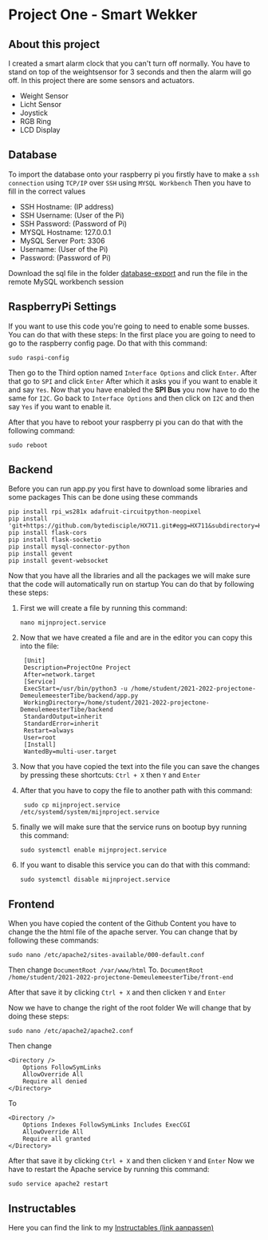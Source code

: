 # Project One - Smart Wekker

## About this project

I created a smart alarm clock that you can't turn off normally. You have to stand on top of the weightsensor for 3 seconds and then the alarm will go off.
In this project there are some sensors and actuators.

- Weight Sensor
- Licht Sensor
- Joystick
- RGB Ring
- LCD Display

## Database

To import the database onto your raspberry pi you firstly have to make a `ssh connection` using `TCP/IP` over `SSH` using `MYSQL Workbench`
Then you have to fill in the correct values

- SSH Hostname: (IP address)
- SSH Username: (User of the Pi)
- SSH Password: (Password of Pi)
- MYSQL Hostname: 127.0.0.1
- MySQL Server Port: 3306
- Username: (User of the Pi)
- Password: (Password of Pi)

Download the sql file in the folder [database-export](https://github.com/howest-mct/2021-2022-projectone-DemeulemeesterTibe/tree/master/database-export) and run the file in the remote MySQL workbench session

## RaspberryPi Settings

If you want to use this code you're going to need to enable some busses. You can do that with these steps:
In the first place you are going to need to go to the raspberry config page. Do that with this command:

```
sudo raspi-config
```

Then go to the Third option named `Interface Options` and click `Enter`.
After that go to `SPI` and click `Enter` After which it asks you if you want to enable it and say `Yes`.
Now that you have enabled the **SPI Bus** you now have to do the same for `I2C`.
Go back to `Interface Options` and then click on `I2C` and then say `Yes` if you want to enable it.

After that you have to reboot your raspberry pi you can do that with the following command:

```
sudo reboot
```

## Backend

Before you can run app.py you first have to download some libraries and some packages
This can be done using these commands

```
pip install rpi_ws281x adafruit-circuitpython-neopixel
pip install 'git+https://github.com/bytedisciple/HX711.git#egg=HX711&subdirectory=HX711_Python3'
pip install flask-cors
pip install flask-socketio
pip install mysql-connector-python
pip install gevent
pip install gevent-websocket
```

Now that you have all the libraries and all the packages we will make sure that the code will automatically run on startup
You can do that by following these steps:

1. First we will create a file by running this command:

   ```
   nano mijnproject.service
   ```

2. Now that we have created a file and are in the editor you can copy this into the file:
   ```
    [Unit]
    Description=ProjectOne Project
    After=network.target
    [Service]
    ExecStart=/usr/bin/python3 -u /home/student/2021-2022-projectone-DemeulemeesterTibe/backend/app.py
    WorkingDirectory=/home/student/2021-2022-projectone-DemeulemeesterTibe/backend
    StandardOutput=inherit
    StandardError=inherit
    Restart=always
    User=root
    [Install]
    WantedBy=multi-user.target
   ```
3. Now that you have copied the text into the file you can save the changes by pressing these shortcuts:
   `Ctrl + X` then `Y` and `Enter`
4. After that you have to copy the file to another path with this command:
   ```
    sudo cp mijnproject.service /etc/systemd/system/mijnproject.service
   ```
5. finally we will make sure that the service runs on bootup byy running this command:
   ```
   sudo systemctl enable mijnproject.service
   ```
6. If you want to disable this service you can do that with this command:
   ```
   sudo systemctl disable mijnproject.service
   ```

## Frontend

When you have copied the content of the Github Content you have to change the the html file of the apache server.
You can change that by following these commands:

```
sudo nano /etc/apache2/sites-available/000-default.conf
```

Then change `DocumentRoot /var/www/html`
To.
`DocumentRoot /home/student/2021-2022-projectone-DemeulemeesterTibe/front-end`

After that save it by clicking `Ctrl + X` and then clicken `Y` and `Enter`

Now we have to change the right of the root folder
We will change that by doing these steps:

```
sudo nano /etc/apache2/apache2.conf
```

Then change

```
<Directory />
    Options FollowSymLinks
    AllowOverride All
    Require all denied
</Directory>

```

To

```
<Directory />
    Options Indexes FollowSymLinks Includes ExecCGI
    AllowOverride All
    Require all granted
</Directory>

```

After that save it by clicking `Ctrl + X` and then clicken `Y` and `Enter`
Now we have to restart the Apache service by running this command:

```
sudo service apache2 restart
```

## Instructables

Here you can find the link to my [Instructables (link aanpassen)](https://github.com/othneildrew/Best-README-Template)
